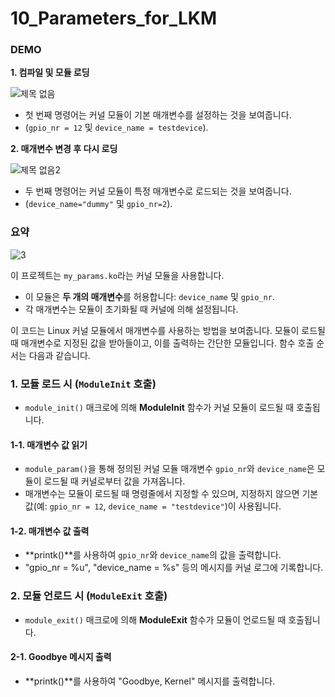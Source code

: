 # 10_Parameters_for_LKM


### DEMO

**1. 컴파일 및 모듈 로딩**

![제목 없음](https://github.com/dlgus8648/Linux_device_driver/assets/139437162/6ea9f9af-9d7c-443a-8c68-8625ff994bda)

   - 첫 번째 명령어는 커널 모듈이 기본 매개변수를 설정하는 것을 보여줍니다.
   - (`gpio_nr = 12` 및 `device_name = testdevice`).





**2. 매개변수 변경 후 다시 로딩**

![제목 없음2](https://github.com/dlgus8648/Linux_device_driver/assets/139437162/170e117a-bd97-4476-89b1-a8dda6afa4a2)

   - 두 번째 명령어는 커널 모듈이 특정 매개변수로 로드되는 것을 보여줍니다.
   - (`device_name="dummy"` 및 `gpio_nr=2`).



### 요약
![3](https://github.com/dlgus8648/Linux_device_driver/assets/139437162/0102f8cf-0888-486f-b682-8af0887306d3)

이 프로젝트는 `my_params.ko`라는 커널 모듈을 사용합니다.
- 이 모듈은 **두 개의 매개변수**를 허용합니다: `device_name` 및 `gpio_nr`.
- 각 매개변수는 모듈이 초기화될 때 커널에 의해 설정됩니다.

이 코드는 Linux 커널 모듈에서 매개변수를 사용하는 방법을 보여줍니다. 모듈이 로드될 때 매개변수로 지정된 값을 받아들이고, 이를 출력하는 간단한 모듈입니다. 함수 호출 순서는 다음과 같습니다.

### 1. 모듈 로드 시 (`ModuleInit` 호출)
   - `module_init()` 매크로에 의해 **ModuleInit** 함수가 커널 모듈이 로드될 때 호출됩니다.

#### 1-1. **매개변수 값 읽기**
   - `module_param()`을 통해 정의된 커널 모듈 매개변수 `gpio_nr`와 `device_name`은 모듈이 로드될 때 커널로부터 값을 가져옵니다.
   - 매개변수는 모듈이 로드될 때 명령줄에서 지정할 수 있으며, 지정하지 않으면 기본값(예: `gpio_nr = 12`, `device_name = "testdevice"`)이 사용됩니다.

#### 1-2. **매개변수 값 출력**
   - **printk()**를 사용하여 `gpio_nr`와 `device_name`의 값을 출력합니다.
   - "gpio_nr = %u", "device_name = %s" 등의 메시지를 커널 로그에 기록합니다.

### 2. 모듈 언로드 시 (`ModuleExit` 호출)
   - `module_exit()` 매크로에 의해 **ModuleExit** 함수가 모듈이 언로드될 때 호출됩니다.

#### 2-1. **Goodbye 메시지 출력**
   - **printk()**를 사용하여 "Goodbye, Kernel" 메시지를 출력합니다.
